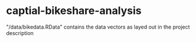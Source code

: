 # captial-bikeshare-analysis

"/data/bikedata.RData" contains the data vectors as layed out in the project description
